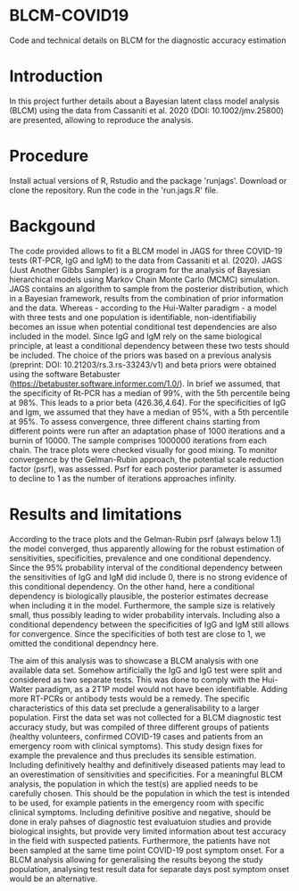# BLCM-COVID19
Code and technical details on BLCM for the diagnostic accuracy estimation

# Introduction
In this project further details about a Bayesian latent class model analysis (BLCM) using the data from
Cassaniti et al. 2020 (DOI: 10.1002/jmv.25800) are presented, allowing to reproduce the analysis.

# Procedure
Install actual versions of R, Rstudio and the package 'runjags'. Download or clone the repository. Run the code in the 'run.jags.R' file.

# Backgound
The code provided allows to fit a BLCM model in JAGS for three COVID-19 tests (RT-PCR, IgG and IgM) to the data from Cassaniti et al. (2020). JAGS (Just Another Gibbs Sampler) is a program for the analysis of Bayesian hierarchical models using Markov Chain Monte Carlo (MCMC) simulation. JAGS contains an algorithm to sample from the posterior distribution, which in a Bayesian framework, results from the combination of prior information and the data. 
Whereas - according to the Hui-Walter paradigm - a model with three tests and one population is identifiable, non-identifiabiliy becomes an issue when potential conditional test dependencies are also included in the model. Since IgG and IgM rely on the same biological principle, at least a conditional dependency between these two tests should be included. 
The choice of the priors was based on a previous analysis (preprint: DOI:
10.21203/rs.3.rs-33243/v1) and beta priors were obtained using the software Betabuster (https://betabuster.software.informer.com/1.0/). 
In brief we assumed, that the specificity of Rt-PCR has a median of 99%, with the 5th percentile being at 98%. This leads to a prior beta (426.36,4.64). For the specificities of IgG and Igm, we assumed that they have a median of 95%, with a 5th percentile at 95%.
To assess convergence, three different chains starting from different points were run after an adaptation phase of 1000 iterations and a burnin of 10000. The sample comprises 1000000 iterations from each chain. The trace plots were checked visually for good mixing. To monitor convergence by the Gelman-Rubin approach, the potential scale reduction factor (psrf), was assessed. Psrf for each posterior parameter is assumed to decline to 1 as the number of iterations approaches infinity.

# Results and limitations
According to the trace plots and the Gelman-Rubin psrf (always below 1.1) the model converged, thus apparently allowing for the robust estimation of sensitivities, specificities, prevalence and one conditional dependency. Since the 95% probability interval of the conditional dependency between the sensitivities of IgG and IgM did include 0, there is no strong evidence of this conditional dependency. On the other hand, here a conditional dependency is biologically plausible, the posterior estimates decrease when including it in the model. Furthermore, the sample size is relatively small, thus possibly leading to wider probability intervals. Including also a conditional dependency between the specificities of IgG and IgM still allows for convergence. Since the specificities of both test are close to 1, we omitted the conditional dependncy here.

The aim of this analysis was to showcase a BLCM analysis with one available data set. Somehow artificially the IgG and IgG test were split and considered as two separate tests. This was done to comply with the Hui-Walter paradigm, as a 2T1P model would not have been identifiable. Adding more RT-PCRs or antibody tests would be a remedy.
The specific characteristics of this data set preclude a generalisability to a larger population. First the data set was not collected for a BLCM diagnostic test accuracy study, but was compiled of three different groups of patients (healthy volunteers, confirmed COVID-19 cases and patients from an emergency room with clinical symptoms). This study design fixes for example the prevalence and thus precludes its sensible estimation. Including definitively healthy and definitively diseased patients may lead to an overestimation of sensitivities and specificities. For a meaningful BLCM analysis, the population in which the test(s) are applied needs to be carefully chosen. This should be the population in which the test is intended to be used, for example patients in the emergency room with specific clinical symptoms. Including definitive positive and negative, should be done in eraly pahses of diagnostic test evaluatuion studies and provide biological insights, but provide very limited information about test accuracy in the field with suspected patients.
Furthermore, the patients have not been sampled at the same time point COVID-19 post symptom onset. For a BLCM analysis allowing for generalising the results beyong the study population, analysing test result data for separate days post symptom onset would be an alternative.



